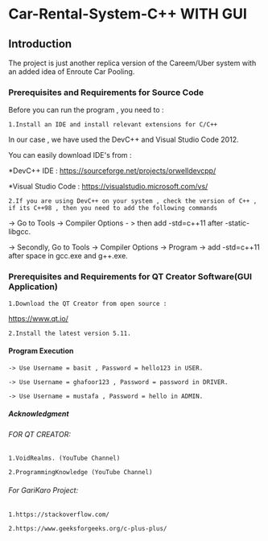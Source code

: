 # Car-Rental-System-C++ WITH GUI
## Introduction
The project is just another replica version of the Careem/Uber system with an added idea of Enroute Car Pooling.
### Prerequisites and Requirements for Source Code 
Before you can run the program , you need to : 

    1.Install an IDE and install relevant extensions for C/C++
  
In our case , we have used the DevC++ and Visual Studio Code 2012.
 
You can easily download  IDE's from :
 
*DevC++ IDE : https://sourceforge.net/projects/orwelldevcpp/
 
*Visual Studio Code : https://visualstudio.microsoft.com/vs/
 
    2.If you are using DevC++ on your system , check the version of C++ , if its C++98 , then you need to add the following commands
    
-> Go to Tools -> Compiler Options - > then add -std=c++11 after -static-libgcc.

-> Secondly, Go to Tools -> Compiler Options -> Program -> add -std=c++11 after space in gcc.exe and g++.exe.

### Prerequisites and Requirements for QT Creator Software(GUI Application)
    1.Download the QT Creator from open source : 
    
https://www.qt.io/

    2.Install the latest version 5.11.
    

#### Program Execution 

    -> Use Username = basit , Password = hello123 in USER.
    
    -> Use Username = ghafoor123 , Password = password in DRIVER.
    
    -> Use Username = mustafa , Password = hello in ADMIN.
    

##### Acknowledgment
 ###### FOR QT CREATOR: 

    1.VoidRealms. (YouTube Channel)

    2.ProgrammingKnowledge (YouTube Channel)

  ###### For GariKaro Project:
  
    1.https://stackoverflow.com/

    2.https://www.geeksforgeeks.org/c-plus-plus/



  

